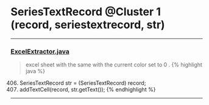 # SeriesTextRecord @Cluster 1 (record, seriestextrecord, str)

***

### [ExcelExtractor.java](https://searchcode.com/codesearch/view/111785559/)
> excel sheet with the same with the current color set to 0 . 
{% highlight java %}
406. SeriesTextRecord str = (SeriesTextRecord) record;
407. addTextCell(record, str.getText());
{% endhighlight %}

***


